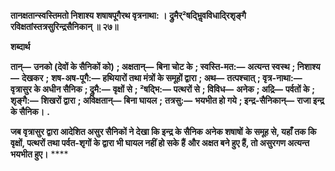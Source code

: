 **तानक्षतान्स्वस्तिमतो निशाश्य** **शषाषपूगैरथ वृत्रनाथा: ।** **द्रुमैर्²षद्भिॢवविधादि्रशृङ्गै** **रविक्षतांस्तत्रसुरिन्द्रसैनिकान् ॥ २७॥** 

**शब्दार्थ** 

**तान्—** **उनको (देवों के सैनिकों को)** **; अक्षतान्—** **बिना चोट के** **; स्वस्ति-मत:—** **अत्यन्त स्वस्थ** **; निशाश्य—** **देखकर** **;** **शष-अष-पूगै:—** **हथियारों तथा मंत्रों के समूहों द्वारा** **; अथ—** **तत्पश्चात्** **; वृत्र-नाथा:—** **वृत्रासुर के अधीन सैनिक** **; द्रुमै:—** **वृक्षों से** **; ²षद्भि:—** **पत्थरों से** **; विविध—** **अनेक** **; अद्रि—** **पर्वतों के** **; शृङ्गै:—** **शिखरों द्वारा** **; अविक्षतान्—** **बिना घायल** **;** **तत्रसु:—** **भयभीत हो गये** **; इन्द्र-सैनिकान्—** **राजा इन्द्र के सैनिक।** **.** 

**जब वृत्रासुर द्वारा आदेशित असुर सैनिकों ने देखा कि इन्द्र के सैनिक अनेक शषाषों** **के समूह से, यहाँ तक कि वृक्षों, पत्थरों तथा पर्वत-शृगों के द्वारा भी घायल नहीं हो सके हैं** **और अक्षत बने हुए हैं, तो असुरगण अत्यन्त भयभीत हुए।** **** 